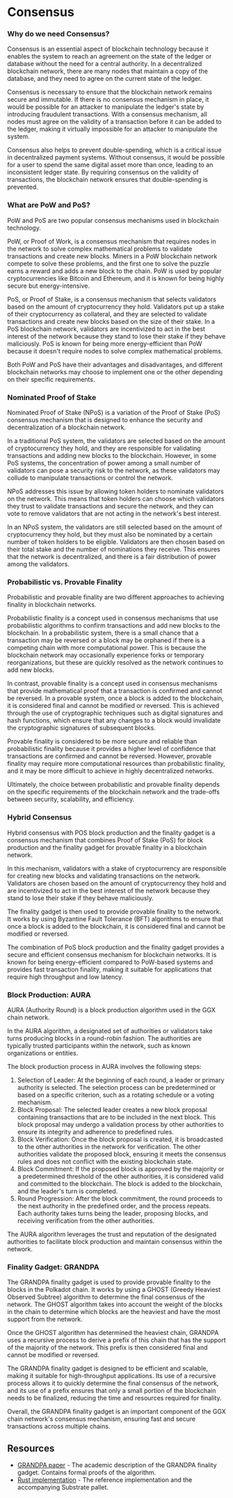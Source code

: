 # Consensus

### Why do we need Consensus?

Consensus is an essential aspect of blockchain technology because it enables the system to reach an agreement on the state of the ledger or database without the need for a central authority. In a decentralized blockchain network, there are many nodes that maintain a copy of the database, and they need to agree on the current state of the ledger.

Consensus is necessary to ensure that the blockchain network remains secure and immutable. If there is no consensus mechanism in place, it would be possible for an attacker to manipulate the ledger's state by introducing fraudulent transactions. With a consensus mechanism, all nodes must agree on the validity of a transaction before it can be added to the ledger, making it virtually impossible for an attacker to manipulate the system.

Consensus also helps to prevent double-spending, which is a critical issue in decentralized payment systems. Without consensus, it would be possible for a user to spend the same digital asset more than once, leading to an inconsistent ledger state. By requiring consensus on the validity of transactions, the blockchain network ensures that double-spending is prevented.

### What are PoW and PoS?

PoW and PoS are two popular consensus mechanisms used in blockchain technology.

PoW, or Proof of Work, is a consensus mechanism that requires nodes in the network to solve complex mathematical problems to validate transactions and create new blocks. Miners in a PoW blockchain network compete to solve these problems, and the first one to solve the puzzle earns a reward and adds a new block to the chain. PoW is used by popular cryptocurrencies like Bitcoin and Ethereum, and it is known for being highly secure but energy-intensive.

PoS, or Proof of Stake, is a consensus mechanism that selects validators based on the amount of cryptocurrency they hold. Validators put up a stake of their cryptocurrency as collateral, and they are selected to validate transactions and create new blocks based on the size of their stake. In a PoS blockchain network, validators are incentivized to act in the best interest of the network because they stand to lose their stake if they behave maliciously. PoS is known for being more energy-efficient than PoW because it doesn't require nodes to solve complex mathematical problems.

Both PoW and PoS have their advantages and disadvantages, and different blockchain networks may choose to implement one or the other depending on their specific requirements.

### Nominated Proof of Stake

Nominated Proof of Stake (NPoS) is a variation of the Proof of Stake (PoS) consensus mechanism that is designed to enhance the security and decentralization of a blockchain network.

In a traditional PoS system, the validators are selected based on the amount of cryptocurrency they hold, and they are responsible for validating transactions and adding new blocks to the blockchain. However, in some PoS systems, the concentration of power among a small number of validators can pose a security risk to the network, as these validators may collude to manipulate transactions or control the network.

NPoS addresses this issue by allowing token holders to nominate validators on the network. This means that token holders can choose which validators they trust to validate transactions and secure the network, and they can vote to remove validators that are not acting in the network's best interest.

In an NPoS system, the validators are still selected based on the amount of cryptocurrency they hold, but they must also be nominated by a certain number of token holders to be eligible. Validators are then chosen based on their total stake and the number of nominations they receive. This ensures that the network is decentralized, and there is a fair distribution of power among the validators.

### Probabilistic vs. Provable Finality

Probabilistic and provable finality are two different approaches to achieving finality in blockchain networks.

Probabilistic finality is a concept used in consensus mechanisms that use probabilistic algorithms to confirm transactions and add new blocks to the blockchain. In a probabilistic system, there is a small chance that a transaction may be reversed or a block may be orphaned if there is a competing chain with more computational power. This is because the blockchain network may occasionally experience forks or temporary reorganizations, but these are quickly resolved as the network continues to add new blocks.

In contrast, provable finality is a concept used in consensus mechanisms that provide mathematical proof that a transaction is confirmed and cannot be reversed. In a provable system, once a block is added to the blockchain, it is considered final and cannot be modified or reversed. This is achieved through the use of cryptographic techniques such as digital signatures and hash functions, which ensure that any changes to a block would invalidate the cryptographic signatures of subsequent blocks.

Provable finality is considered to be more secure and reliable than probabilistic finality because it provides a higher level of confidence that transactions are confirmed and cannot be reversed. However, provable finality may require more computational resources than probabilistic finality, and it may be more difficult to achieve in highly decentralized networks.

Ultimately, the choice between probabilistic and provable finality depends on the specific requirements of the blockchain network and the trade-offs between security, scalability, and efficiency.

### Hybrid Consensus

Hybrid consensus with POS block production and the finality gadget is a consensus mechanism that combines Proof of Stake (PoS) for block production and the finality gadget for provable finality in a blockchain network.

In this mechanism, validators with a stake of cryptocurrency are responsible for creating new blocks and validating transactions on the network. Validators are chosen based on the amount of cryptocurrency they hold and are incentivized to act in the best interest of the network because they stand to lose their stake if they behave maliciously.

The finality gadget is then used to provide provable finality to the network. It works by using Byzantine Fault Tolerance (BFT) algorithms to ensure that once a block is added to the blockchain, it is considered final and cannot be modified or reversed.

The combination of PoS block production and the finality gadget provides a secure and efficient consensus mechanism for blockchain networks. It is known for being energy-efficient compared to PoW-based systems and provides fast transaction finality, making it suitable for applications that require high throughput and low latency.

### Block Production: AURA

AURA (Authority Round) is a block production algorithm used in the GGX chain network.

In the AURA algorithm, a designated set of authorities or validators take turns producing blocks in a round-robin fashion. The authorities are typically trusted participants within the network, such as known organizations or entities.

The block production process in AURA involves the following steps:

1. Selection of Leader: At the beginning of each round, a leader or primary authority is selected. The selection process can be predetermined or based on a specific criterion, such as a rotating schedule or a voting mechanism.
2. Block Proposal: The selected leader creates a new block proposal containing transactions that are to be included in the next block. This block proposal may undergo a validation process by other authorities to ensure its integrity and adherence to predefined rules.
3. Block Verification: Once the block proposal is created, it is broadcasted to the other authorities in the network for verification. The other authorities validate the proposed block, ensuring it meets the consensus rules and does not conflict with the existing blockchain state.
4. Block Commitment: If the proposed block is approved by the majority or a predetermined threshold of the other authorities, it is considered valid and committed to the blockchain. The block is added to the blockchain, and the leader's turn is completed.
5. Round Progression: After the block commitment, the round proceeds to the next authority in the predefined order, and the process repeats. Each authority takes turns being the leader, proposing blocks, and receiving verification from the other authorities.

The AURA algorithm leverages the trust and reputation of the designated authorities to facilitate block production and maintain consensus within the network.

### Finality Gadget: GRANDPA

The GRANDPA finality gadget is used to provide provable finality to the blocks in the Polkadot chain. It works by using a GHOST (Greedy Heaviest Observed Subtree) algorithm to determine the final consensus of the network. The GHOST algorithm takes into account the weight of the blocks in the chain to determine which blocks are the heaviest and have the most support from the network.

Once the GHOST algorithm has determined the heaviest chain, GRANDPA uses a recursive process to derive a prefix of this chain that has the support of the majority of the network. This prefix is then considered final and cannot be modified or reversed.

The GRANDPA finality gadget is designed to be efficient and scalable, making it suitable for high-throughput applications. Its use of a recursive process allows it to quickly determine the final consensus of the network, and its use of a prefix ensures that only a small portion of the blockchain needs to be finalized, reducing the time and resources required for finality.

Overall, the GRANDPA finality gadget is an important component of the GGX chain network's consensus mechanism, ensuring fast and secure transactions across multiple chains.

## Resources

* [GRANDPA paper](https://github.com/w3f/consensus/blob/master/pdf/grandpa.pdf) - The academic description of the GRANDPA finality gadget. Contains formal proofs of the algorithm.
* [Rust implementation](https://github.com/paritytech/finality-grandpa) - The reference implementation and the accompanying Substrate pallet.

